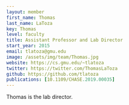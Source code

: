 ```yaml
---
layout: member
first_name: Thomas
last_name: LaToza
key: Thomas
level: faculty
title: Assistant Professor and Lab Director
start_year: 2015
email: tlatoza@gmu.edu
image: /assets/img/team/Thomas.jpg
website: https://cs.gmu.edu/~tlatoza
twitter: https://twitter.com/ThomasLaToza
github: https://github.com/tlatoza
publications: [10.1109/CHASE.2019.00035]
---
```

Thomas is the lab director.
